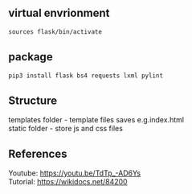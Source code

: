 ## virtual envrionment

```bash
sources flask/bin/activate
```

## package

```bash
pip3 install flask bs4 requests lxml pylint
```

## Structure

templates folder - template files saves e.g.index.html  
static folder - store js and css files

## References

Youtube: https://youtu.be/TdTp_-AD6Ys  
Tutorial: https://wikidocs.net/84200
